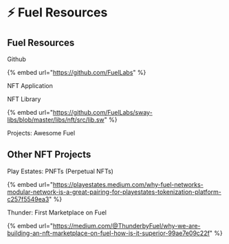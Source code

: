 # ⚡ Fuel Resources

## Fuel Resources

Github

{% embed url="https://github.com/FuelLabs" %}

NFT Application



NFT Library

{% embed url="https://github.com/FuelLabs/sway-libs/blob/master/libs/nft/src/lib.sw" %}

Projects: Awesome Fuel

## Other NFT Projects

Play Estates: PNFTs (Perpetual NFTs)

{% embed url="https://playestates.medium.com/why-fuel-networks-modular-network-is-a-great-pairing-for-playestates-tokenization-platform-c257f5549ea3" %}

Thunder: First Marketplace on Fuel

{% embed url="https://medium.com/@ThunderbyFuel/why-we-are-building-an-nft-marketplace-on-fuel-how-is-it-superior-99ae7e09c22f" %}
